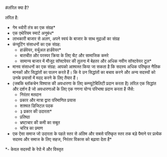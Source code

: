 #लॉरेल क्या है?

लॉरेल है:
- गेम थ्योरी तंत्र का एक संग्रह*
- एक एथेरियम स्मार्ट अनुबंध*
- लाभकारी बाजार से अलग, अपने स्वयं के बाजार के साथ मुद्राओं का संग्रह
- कंप्यूटिंग संसाधनों का एक संग्रह:
    - हार्डवेयर, वर्चुअल हार्डवेयर*
    - बातचीत और परस्पर क्रिया के लिए चैट और सामाजिक कमरे
    - सामान्य बाजार में मौजूद सॉफ्टवेयर की तुलना में बेहतर और अधिक नवीन सॉफ्टवेयर टूल*
- मानव संसाधनों का एक संग्रह: आपको आश्वस्त किया जा सकता है कि सदस्य अधिक परिष्कृत नैतिक मानकों और सिद्धांतों का पालन करते हैं। कि वे उन सिद्धांतों का बचाव करने और अन्य सदस्यों को उनके प्रयासों में मदद करने के लिए तैयार हैं।
- (जबकि ब्लॉकचेन विश्वास की अवधारणा के लिए कम्प्यूटेबिलिटी प्रदान करता है) लॉरेल एक सिद्धांत और दर्शन है जो अवधारणाओं के लिए एक गणना योग्य परिभाषा प्रदान करता है जैसे:
    - निरंतर मतदान
    - प्रकार और मात्रा द्वारा परिमाणित प्रयास
    - शाश्वत डिजिटल पदक
    - ३ प्रकार की उदारता*
    - प्रतिष्ठा
    - भ्रष्टाचार की कमी का सबूत
    - चरित्र का प्रमाण
- एक ऐसा समाज जो उदारता के पहले स्तर से अंतिम और सबसे परिष्कृत स्तर तक बड़े पैमाने पर प्रत्येक सदस्य और समाज के लिए सहज, निरंतर विकास को बढ़ावा देता है*

 *- केवल सदस्यों के रेपो में और विस्तृत
